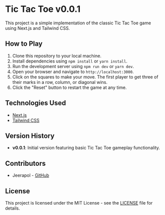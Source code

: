 # Tic Tac Toe v0.0.1

This project is a simple implementation of the classic Tic Tac Toe game using Next.js and Tailwind CSS.

## How to Play

1. Clone this repository to your local machine.
2. Install dependencies using `npm install` or `yarn install`.
3. Run the development server using `npm run dev` or `yarn dev`.
4. Open your browser and navigate to `http://localhost:3000`.
5. Click on the squares to make your move. The first player to get three of their marks in a row, column, or diagonal wins.
6. Click the "Reset" button to restart the game at any time.

## Technologies Used

- [Next.js](https://nextjs.org/)
- [Tailwind CSS](https://tailwindcss.com/)

## Version History

- **v0.0.1**: Initial version featuring basic Tic Tac Toe gameplay functionality.

## Contributors

- Jeerapol - [GitHub](https://github.com/Jeerapol)

## License

This project is licensed under the MIT License - see the [LICENSE](LICENSE) file for details.
